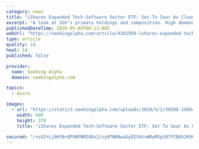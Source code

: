 ```yaml
---
category: news
title: "iShares Expanded Tech-Software Sector ETF: Set To Soar As Cloud-Based Software Advances"
excerpt: "A look at IGV’s primary holdings and composition. High demand for CSPs drives growth. An expensive ETF, with tremendous growth potential."
publishedDateTime: 2020-05-04T06:13:00Z
webUrl: "https://seekingalpha.com/article/4342569-ishares-expanded-tech-software-sector-etf-set-to-soar-cloud-based-software-advances"
type: article
quality: 14
heat: 14
published: false

provider:
  name: Seeking Alpha
  domain: seekingalpha.com

topics:
  - Azure

images:
  - url: "https://static3.seekingalpha.com/uploads/2020/5/2/39580-15884715685781558.jpg"
    width: 640
    height: 370
    title: "iShares Expanded Tech-Software Sector ETF: Set To Soar As Cloud-Based Software Advances"

secured: "/+sX2+Lj0HYB+QPUNPNMZ4Dx2/sy9TWN9waGyEEtHivWRwM5p197fCBUb2K9CI1eMqsTQvJxZr7vf8U++h7AACL0/mr1zBSbFUzelnCzFpQLju4cBGCi1JRDbBjoh5eo9AANnRoRvG31gdoH1Wij8rT5xQpCJ3XuKpcTurCp+2KZ0M4kVUJe6Ltf/ijRO3CuzG2jzTHxcKE+yxYDzFKhaJvMYMOoak8yXOLsrgieXI2xochsSM+4fubSlxaSgy8pB8zNoKLYW55yQtPCGBPdKpSLyH6UOVQzSC9M+/d9fJ7D0yNRMdQXPaQnT05nGLdS;T2cPRAVnUXHMDD0hO4QELg=="
---
```


